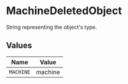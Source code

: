 # MachineDeletedObject

String representing the object's type.


## Values

| Name      | Value     |
| --------- | --------- |
| `MACHINE` | machine   |
